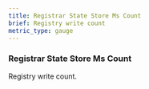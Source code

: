 ```yaml
---
title: Registrar State Store Ms Count
brief: Registry write count
metric_type: gauge
---
```

### Registrar State Store Ms Count

Registry write count.
